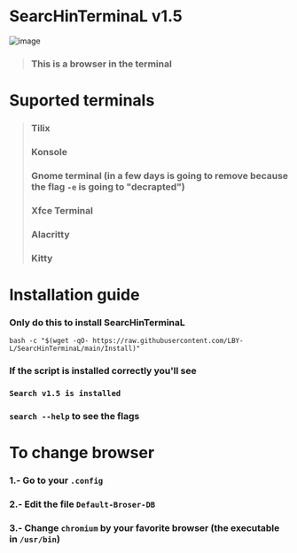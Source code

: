 # **SearcHinTerminaL v1.5**

![image](https://user-images.githubusercontent.com/93894290/178162716-9b9cd9fc-6782-4a86-bf1c-0eca4c857ca4.png)

> ### **This is a browser in the terminal**

# Suported terminals

> ### Tilix
> ### Konsole
> ### Gnome terminal (in a few days is going to remove because the flag `-e` is going to "decrapted")
> ### Xfce Terminal
> ### Alacritty
> ### Kitty

# Installation guide

### Only do this to install SearcHinTerminaL
```
bash -c "$(wget -qO- https://raw.githubusercontent.com/LBY-L/SearcHinTerminaL/main/Install)"
```
### **If the script is installed correctly you'll see**

### `Search v1.5 is installed`
 
### `search --help` **to see the flags**
 
# To change browser
 
### **1.- Go to your** `.config`
 
### **2.- Edit the file** `Default-Broser-DB`
 
### **3.- Change** `chromium` **by your favorite browser (the executable in** `/usr/bin`**)**


